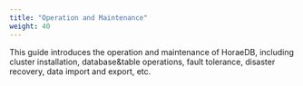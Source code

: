 ```yaml
---
title: "Operation and Maintenance"
weight: 40
---
```


This guide introduces the operation and maintenance of HoraeDB, including cluster installation, database&table operations, fault tolerance, disaster recovery, data import and export, etc.

